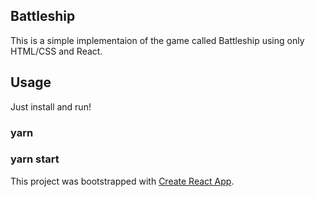 ## Battleship

This is a simple implementaion of the game called Battleship using only HTML/CSS and React.

## Usage

Just install and run!

### yarn
### yarn start

This project was bootstrapped with [Create React App](https://github.com/facebook/create-react-app).

